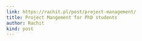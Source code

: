 ```yaml
---
link: https://rachit.pl/post/project-management/
title: Project Mangement for PhD students
author: Rachit
kind: post
---
```

